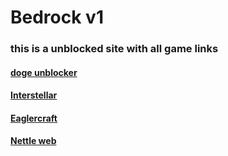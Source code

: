# **Bedrock v1**
### this is a unblocked site with all game links

#### [doge unblocker](v4-six-rose.vercel.app)
#### [Interstellar](interstellar-gamma-seven.vercel.app)
#### [Eaglercraft](eaglercraft-extras.vercel.app)
#### [Nettle web](nettleweb-ruddy-one.vercel.app)
